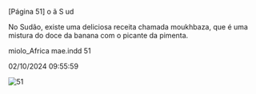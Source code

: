 [Página 51]
o
ã
S ud

No Sudão, existe uma deliciosa
receita chamada moukhbaza, que
é uma mistura do doce da banana
com o picante da pimenta.

miolo_Africa mae.indd 51

02/10/2024 09:55:59

![51](./img/page_51-01.jpg)
